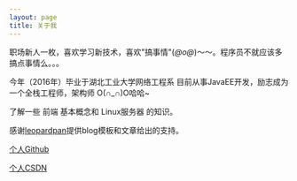 ```yaml
---
layout: page
title: 关于我 
---
```


职场新人一枚，喜欢学习新技术，喜欢"搞事情"(*@ο@*)～～。程序员不就应该多搞点事情么。。。
<p>
今年（2016年）毕业于湖北工业大学网络工程系 目前从事JavaEE开发，励志成为一个全栈工程师，架构师 O(∩_∩)O哈哈~
<p>

<p>
了解一些 前端 基本概念和 Linux服务器 的知识。
<p>

<p>
感谢<a href="http://baixin.io" target="_blank">leopardpan</a>提供blog模板和文章给出的支持。
<p>

<a href="https://github.com/zhuSilence" target="_blank">个人Github</a>

<a href="http://blog.csdn.net/u010900376" target="_blank">个人CSDN</a>

